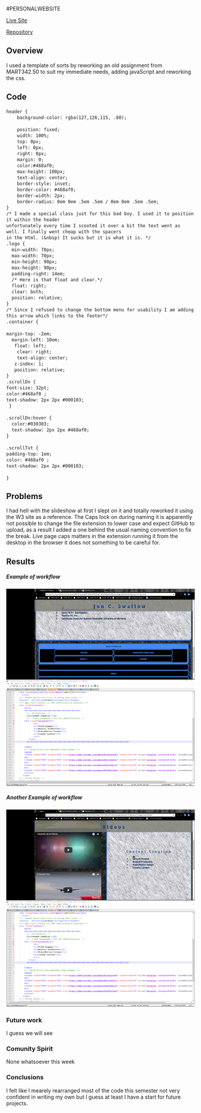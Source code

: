 


#PERSONALWEBSITE

[Live Site](https://jonswallow.github.io/PersonalWeb/)

[Repository](https://github.com/JonSwallow/PersonalWeb)

## Overview
I used a template of sorts by reworking an old assignment from MART342.50 to suit my immediate needs, adding javaScript and reworking the css.


## Code
```
header {
    background-color: rgba(127,126,115, .80);

    position: fixed;
    width: 100%;
    top: 0px;
    left: 0px;
    right: 0px;
    margin: 0;
    color:#468af0;
    max-height: 100px;
    text-align: center;
    border-style: inset;
    border-color: #468af0;
    border-width: 2px;
    border-radius: 0em 0em .5em .5em / 0em 0em .5em .5em;
}
/* I made a special class just for this bad boy. I used it to position it within the header
unfortunately every time I scooted it over a bit the text went as well. I finally went cheap with the spacers
in the Html. (&nbsp) It sucks but it is what it is. */
.logo {
  min-width: 70px;
  max-width: 70px;
  min-height: 90px;
  max-height: 90px;
  padding-right: 14em;
  /* Here is that float and clear.*/
  float: right;
  clear: both;
  position: relative;
}
/* Since I refused to change the bottom menu for usability I am adding this arrow which links to the footer*/
.container {

margin-top: -2em;
  margin-left: 10em;
   float: left;
    clear: right;
    text-align: center;
   z-index: 1;
   position: relative;
}
.scrollDn {
font-size: 32pt;
color:#468af0 ;
text-shadow: 2px 2px #000103;
 }

.scrollDn:hover {
  color:#030303;
  text-shadow: 2px 2px #468af0;
}

.scrollTxt {
padding-top: 1em;
color: #468af0 ;
text-shadow: 2px 2px #000103;

}
```

## Problems
I had hell with the slideshow at first I slept on it and totally reworked it using the W3 site as a reference.
The Caps lock on during naming it is apparently not possible to change the file extension to lower case and expect GitHub to upload, as 
a result I added a one behind the usual naming convention to fix the break. Live page caps matters in the extension running it from the desktop in the 
browser it does not something to be careful for. 

## Results
##### Example of workflow
![Screen1](images/result1.png)

##### Another Example of workflow
![Screen2](images/result.png)

### Future work
I guess we will see 

### Comunity Spirit
None whatsoever this week

### Conclusions
I felt like I mearely rearranged most of the code this semester not very confident in writing my own but I guess at least I have a start for future projects.
